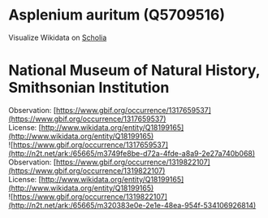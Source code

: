 
Asplenium auritum (Q5709516)
============================
  
Visualize Wikidata on [Scholia](https://scholia.toolforge.org/taxon/Q5709516)
# National Museum of Natural History, Smithsonian Institution
  
Observation: [https://www.gbif.org/occurrence/1317659537](https://www.gbif.org/occurrence/1317659537)  
License: [http://www.wikidata.org/entity/Q18199165](http://www.wikidata.org/entity/Q18199165)  
![https://www.gbif.org/occurrence/1317659537](http://n2t.net/ark:/65665/m3749fe8be-d72a-4fde-a8a9-2e27a740b068)  
Observation: [https://www.gbif.org/occurrence/1319822107](https://www.gbif.org/occurrence/1319822107)  
License: [http://www.wikidata.org/entity/Q18199165](http://www.wikidata.org/entity/Q18199165)  
![https://www.gbif.org/occurrence/1319822107](http://n2t.net/ark:/65665/m320383e0e-2e1e-48ea-954f-534106926814)